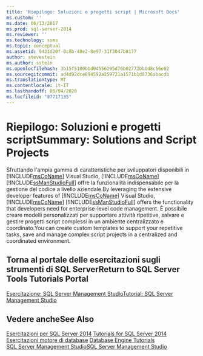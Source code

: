 ```yaml
---
title: 'Riepilogo: Soluzioni e progetti script | Microsoft Docs'
ms.custom: ''
ms.date: 06/13/2017
ms.prod: sql-server-2014
ms.reviewer: ''
ms.technology: ssms
ms.topic: conceptual
ms.assetid: 9421d20f-0c8b-48e2-8e97-31f3047b8177
author: stevestein
ms.author: sstein
ms.openlocfilehash: 3b15f5100bbd04556295d76b02772bbbd8c56e02
ms.sourcegitcommit: ad4d92dce894592a259721a1571b1d8736abacdb
ms.translationtype: MT
ms.contentlocale: it-IT
ms.lasthandoff: 08/04/2020
ms.locfileid: "87717135"
---
```

# <a name="summary-solutions-and-script-projects"></a><span data-ttu-id="f94a9-102">Riepilogo: Soluzioni e progetti script</span><span class="sxs-lookup"><span data-stu-id="f94a9-102">Summary: Solutions and Script Projects</span></span>
  <span data-ttu-id="f94a9-103"> Sfruttando l'ampia gamma di caratteristiche per sviluppatori disponibili in [!INCLUDE[msCoName](../../includes/msconame-md.md)] Visual Studio, [!INCLUDE[msCoName](../../includes/msconame-md.md)] [!INCLUDE[ssManStudioFull](../../includes/ssmanstudiofull-md.md)] offre la funzionalità indispensabile per la gestione del codice a livello aziendale.</span><span class="sxs-lookup"><span data-stu-id="f94a9-103">By leveraging the extensive developer features of [!INCLUDE[msCoName](../../includes/msconame-md.md)] Visual Studio, [!INCLUDE[msCoName](../../includes/msconame-md.md)] [!INCLUDE[ssManStudioFull](../../includes/ssmanstudiofull-md.md)] offers the functionality that developers need for enterprise-level code management.</span></span> <span data-ttu-id="f94a9-104">È possibile creare modelli personalizzati per supportare attività ripetitive, salvare e gestire progetti script complessi in un ambiente centralizzato e coordinato.</span><span class="sxs-lookup"><span data-stu-id="f94a9-104">You can create custom templates to support your repetitive tasks, save and manage complex script projects in a centralized and coordinated environment.</span></span>  
  
## <a name="return-to-sql-server-tools-tutorials-portal"></a><span data-ttu-id="f94a9-105">Torna al portale delle esercitazioni sugli strumenti di SQL Server</span><span class="sxs-lookup"><span data-stu-id="f94a9-105">Return to SQL Server Tools Tutorials Portal</span></span>  
 [<span data-ttu-id="f94a9-106">Esercitazione: SQL Server Management Studio</span><span class="sxs-lookup"><span data-stu-id="f94a9-106">Tutorial: SQL Server Management Studio</span></span>](tutorial-sql-server-management-studio.md)  
  
## <a name="see-also"></a><span data-ttu-id="f94a9-107">Vedere anche</span><span class="sxs-lookup"><span data-stu-id="f94a9-107">See Also</span></span>  
 <span data-ttu-id="f94a9-108">[Esercitazioni per SQL Server 2014](tutorial-sql-server-management-studio.md) </span><span class="sxs-lookup"><span data-stu-id="f94a9-108">[Tutorials for SQL Server 2014](tutorial-sql-server-management-studio.md) </span></span>  
 <span data-ttu-id="f94a9-109">[Esercitazioni motore di database](../../relational-databases/database-engine-tutorials.md) </span><span class="sxs-lookup"><span data-stu-id="f94a9-109">[Database Engine Tutorials](../../relational-databases/database-engine-tutorials.md) </span></span>  
 [<span data-ttu-id="f94a9-110">SQL Server Management Studio</span><span class="sxs-lookup"><span data-stu-id="f94a9-110">SQL Server Management Studio</span></span>](../sql-server-management-studio-ssms.md)  
  
  
